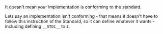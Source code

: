 It doesn't mean your implementation is conforming to the standard.

Lets say an implementation isn't conforming - that means it doesn't have to follow this instruction of the Standard, so it can define whatever it wants - including defining `__STDC__` to `1`.

